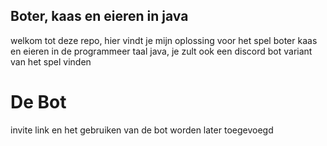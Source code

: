 ## Boter, kaas en eieren in java
welkom tot deze repo, hier vindt je mijn oplossing voor het spel boter kaas en eieren in de programmeer taal java, je zult ook een discord bot variant van het spel vinden

# De Bot
invite link en het gebruiken van de bot worden later toegevoegd